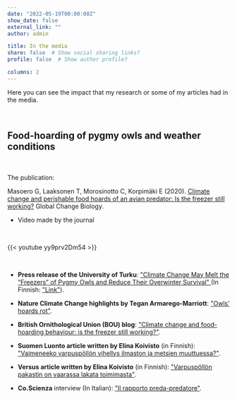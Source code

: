 ```yaml
---
date: "2022-05-19T00:00:00Z"
show_date: false
external_link: ""
author: admin

title: In the media
share: false  # Show social sharing links?
profile: false  # Show author profile?

columns: 2
---
```



Here you can see the impact that my research or some of my articles had in the media. 


<p>&nbsp;</p>

## Food-hoarding of pygmy owls and weather conditions

<p>&nbsp;</p>


The publication: 

Masoero G, Laaksonen T, Morosinotto C, Korpimäki E (2020). <a href="https://onlinelibrary.wiley.com/doi/10.1111/gcb.15250">Climate change and perishable food hoards of an avian predator: Is the freezer still working?</a> Global Change Biology.

- Video made by the journal 

<p>&nbsp;</p>

{{< youtube yy9prv2Dm54 >}}

<p>&nbsp;</p>

- __Press release of the University of Turku__: <a href="https://www.utu.fi/en/news/press-release/climate-change-may-melt-the-freezers-of-pygmy-owls-and-reduce-their-overwinter">"Climate Change May Melt the “Freezers” of Pygmy Owls and Reduce Their Overwinter Survival" </a> (In Finnish: <a href="https://www.utu.fi/fi/ajankohtaista/mediatiedote/ilmastonmuutos-voi-sulattaa-varpuspollojen-pakastimet-ja-lisata-pollojen">"Link"</a>).  

- __Nature Climate Change highlights by Tegan Armarego-Marriott__: <a href="https://www.nature.com/articles/s41558-020-0903-0
">"Owls’ hoards rot"</a>.

- __British Ornithological Union (BOU) blog__: <a href="https://bou.org.uk/blog-masoero-pygmy-owl-climate-change-food-hoard/">"Climate change and food-hoarding behaviour: is the freezer still working?"</a>.

- __Suomen Luonto article written by Elina Koivisto__ (in Finnish): <a href="https://suomenluonto.fi/artikkelit/vaimeneeko-varpuspollon-vihellys-ilmaston-ja-metsien-muuttuessa/">"Vaimeneeko varpuspöllön vihellys ilmaston ja metsien muuttuessa?"</a>.

- __Versus article written by Elina Koivisto__ (in Finnish): <a href="https://www.versuslehti.fi/kriittinen-tila/varpuspollon-pakastin-on-vaarassa-lakata-toimimasta/">"Varpuspöllön pakastin on vaarassa lakata toimimasta"</a>.
  
- __Co.Scienza__ interview (In Italian): <a href="https://open.spotify.com/episode/6JLE3wuBQZVvcOHVCHE01J?si=C_eGsOrIRriHwBnkbf5XtQ">"Il rapporto preda-predatore"</a>. 

